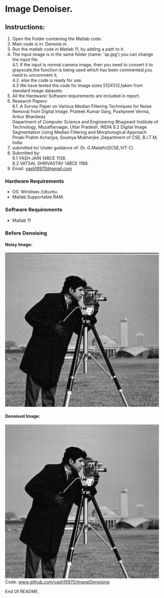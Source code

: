 # Image Denoiser.

## Instructions:
1. Open the Folder containing the Matlab code.<br />
2. Main code is in:  Denoise.m<br />
3. Run the matlab code in Matlab 11, by adding a path to it.<br />
4. The input image is in the same folder (name: 'sp.jpg') you can change the input file.<br /> 
 4.1. If the input is normal camera image, then you need to convert it to grayscale,the function is being used which has been commented,you need to uncomment it,<br />
	4.2. else the code is ready for use.<br />
	4.3 We have tested the code for Image sizes 512X512,taken from standard image datasets.<br />
5. All the Hardware/ Software requirements are included in report.<br />	
6. Research Papers:<br />
	6.1. A Survey Paper on Various Median Filtering Techniques for Noise Removal from Digital Image.
	Prateek Kumar Garg, Pushpneel Verma, Ankur Bhardwaz<br />
    Department of Computer Science and Engineering Bhagwant Institute of Technology, Muzaffarnagar, Uttar Pradesh, INDIA
    6.2 Digital Image Segmentation Using Median Filtering and Morphological Approach Pinaki Pratim Acharjya, Soumya Mukherjee ,Department of CSE, B.I.T.M, India<br />
7. submitted to/ Under guidance of: Dr. G.Malathi(SCSE,VIT-C)<br />
8. Submitted by: <br />
	8.1 YASH JAIN 14BCE 1138.<br />
	8.2 VATSAL SHRIVASTAV	14BCE 1188.<br />
9. Email: yash19970@gmail.com<br />

### Hardware Requirements
* OS: Windows /Ubuntu.<br />
* Matlab Supportable RAM.<br />

### Software Requirements
* Matlab 11<br />
### Before Denoising 

#### Noisy Image:
![alt tag](https://github.com/yash19970/ImageDenoising/blob/master/cameraman.jpg)
#### Denoised Image:
![alt tag](https://github.com/yash19970/ImageDenoising/blob/master/sp.png)
Code: www.github.com/yash19970/ImageDenoising

End Of README.

